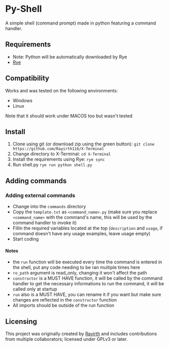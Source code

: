 # Py-Shell
A simple shell (command prompt) made in python featuring a command handler.

## Requirements
- Note: Python will be automatically downloaded by Rye
- [Rye](github.com/mitsuhiko/rye)

## Compatibility
Works and was tested on the following environments:
- Windows
- Linux

Note that it should work under MACOS too but wasn't tested

## Install
1) Clone using git (or download zip using the green button): `git clone https://github.com/Rayirth116/X-Terminal`
2) Change directory to X-Terminal: `cd X-Terminal`
3) Install the requirements using Rye: `rye sync`
4) Run shell.py `rye run python shell.py`

## Adding commands
### Adding external commands

- Change into the `commands` directory
- Copy the `template.txt` as `<command_name>.py` (make sure you replace `<command_name>` with the command's name, this will be used by the command handler to invoke it)
- Fillin the required variables located at the top (`description` and `usage`, if command doesn't have any usage examples, leave usage empty)
- Start coding

#### Notes
- the `run` function will be executed every time the command is entered in the shell, put any code needing to be ran multiple times here
- `ro_path` argument is read_only, changing it won't affect the path
- `constructor` is a MUST HAVE function, it will be called by the command handler to get the necessary informations to run the command, it will be called only at startup
- `run` also is a MUST HAVE, you can rename it if you want but make sure changes are reflected in the `constructor` function
- All imports should be outside of the run function

## Licensing
This project was originally created by [Rayirth](https://github.com/Rayirth116) and includes contributions from multiple collaborators; licensed under GPLv3 or later.
